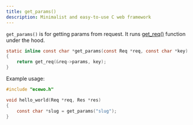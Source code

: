 ```yaml
---
title: get_params()
description: Minimalist and easy-to-use C web framework
---
```


`get_params()` is for getting params from request. It runs [get_req()](api/get_req) function under the hood.

```c
static inline const char *get_params(const Req *req, const char *key)
{
    return get_req(&req->params, key);
}
```

Example usage:

```c
#include "ecewo.h"

void hello_world(Req *req, Res *res)
{
    const char *slug = get_params("slug");
}
```
